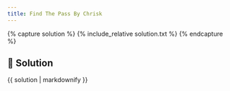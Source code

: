 ```yaml
---
title: Find The Pass By Chrisk
---
```


{% capture solution %}
{% include_relative solution.txt %}
{% endcapture %}

## 📝 Solution

{{ solution | markdownify }}
